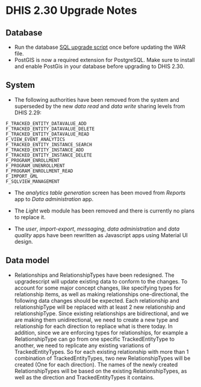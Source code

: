 # DHIS 2.30 Upgrade Notes

## Database

- Run the database [SQL upgrade script](upgrade-230.sql) once before updating the WAR file.
- PostGIS is now a required extension for PostgreSQL. Make sure to install and enable PostGis in your database before upgrading to DHIS 2.30.

## System

- The following authorities have been removed from the system and superseded by the new *data read* and *data write* sharing levels from DHIS 2.29:

```
F_TRACKED_ENTITY_DATAVALUE_ADD
F_TRACKED_ENTITY_DATAVALUE_DELETE
F_TRACKED_ENTITY_DATAVALUE_READ
F_VIEW_EVENT_ANALYTICS
F_TRACKED_ENTITY_INSTANCE_SEARCH
F_TRACKED_ENTITY_INSTANCE_ADD
F_TRACKED_ENTITY_INSTANCE_DELETE
F_PROGRAM_ENROLLMENT
F_PROGRAM_UNENROLLMENT
F_PROGRAM_ENROLLMENT_READ
F_IMPORT_GML
F_SQLVIEW_MANAGEMENT
```

- The _analytics table generation_ screen has been moved from _Reports_ app to _Data administration_ app.

- The _Light_ web module has been removed and there is currently no plans to replace it.

- The _user_, _import-export_, _messaging_, _data administration_ and _data quality_ apps have been rewritten as Javascript apps using Material UI design.

## Data model

- Relationships and RelationshipTypes have been redesigned. The upgradescript will update existing data to conform to the changes. To account for some major concept changes, like specifying types for relationship items, as well as making relationships one-directional, the following data changes should be expected. Each relationship and relationshipType will be replaced with at least 2 new relationship and relationshipType. Since existing relationships are bidirectional, and we are making them unidirectional, we need to create a new type and relationship for each direction to repliace what is there today. In addition, since we are enforcing types for relationships, for example a RelationshipType can go from one specific TrackedEntityType to another, we need to replicate any existing variations of TrackedEntityTypes. So for each existing relationship with more than 1 combination of TrackedEntityTypes, two new RelationshipTypes will be created (One for each direction). The names of the newly created RelationshipTypes will be based on the existing RelationshipTypes, as well as the direction and TrackedEntityTypes it contains.

